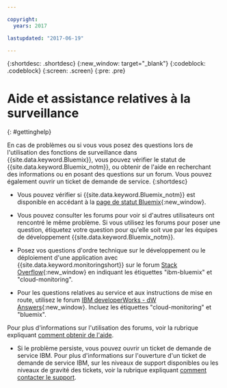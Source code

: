 ```yaml
---

copyright:
  years: 2017

lastupdated: "2017-06-19"

---
```



{:shortdesc: .shortdesc}
{:new_window: target="_blank"}
{:codeblock: .codeblock}
{:screen: .screen}
{:pre: .pre}


# Aide et assistance relatives à la surveillance
{: #gettinghelp}

En cas de problèmes ou si vous vous posez des questions lors de l'utilisation des fonctions de surveillance dans {{site.data.keyword.Bluemix}}, vous pouvez vérifier le statut de {{site.data.keyword.Bluemix_notm}}, ou obtenir de l'aide en recherchant des informations ou en posant des questions sur un forum. Vous pouvez également ouvrir un ticket de demande de service.
{:shortdesc}

* Vous pouvez vérifier si {{site.data.keyword.Bluemix_notm}} est disponible en accédant à la [page de statut Bluemix](https://developer.ibm.com/bluemix/support/#status){:new_window}.

* Vous pouvez consulter les forums pour voir si d'autres utilisateurs ont rencontré le
même problème. Si vous utilisez les forums pour poser une question, étiquetez votre question pour qu'elle soit vue par les équipes de développement {{site.data.keyword.Bluemix_notm}}.
<!--Insert the appropriate Stack Overflow tag for your service for <service_keyword> in URL and text below:  -->
  * Posez vos questions d'ordre technique sur le développement ou le déploiement d'une application avec {{site.data.keyword.monitoringshort}} sur le forum [Stack Overflow](http://stackoverflow.com/search?q=cloud-monitoring+ibm-bluemix){:new_window} en indiquant les étiquettes "ibm-bluemix" et "cloud-monitoring".
<!--Insert the appropriate dW Answers tag for your service for <service_keyword> in URL below:  -->
  * Pour les questions relatives au service et aux instructions de mise en route, utilisez le forum [IBM developerWorks - dW Answers](https://developer.ibm.com/answers/topics/cloud-monitoring/?smartspace=bluemix){:new_window}. Incluez les étiquettes "cloud-monitoring" et "bluemix".

Pour plus d'informations sur l'utilisation des forums, voir la rubrique expliquant [comment obtenir de l'aide](https://www.{DomainName}/docs/support/index.html#getting-help).

* Si le problème persiste, vous pouvez ouvrir un ticket de demande de service IBM. Pour plus d'informations sur l'ouverture d'un ticket de demande de service IBM, sur les niveaux de support disponibles ou les niveaux de gravité des tickets, voir la rubrique expliquant [comment contacter le support](https://www.{DomainName}/docs/support/index.html#contacting-support).

